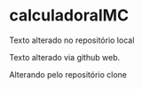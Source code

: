 # calculadoraIMC

Texto alterado no repositório local

Texto alterado via github web.

Alterando pelo repositório clone
